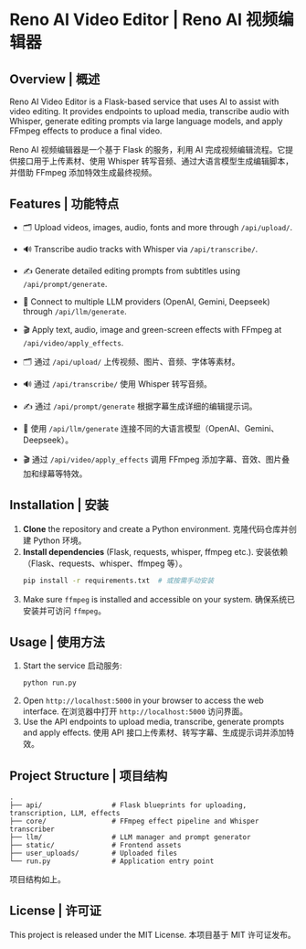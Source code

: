 # Reno AI Video Editor | Reno AI 视频编辑器

## Overview | 概述
Reno AI Video Editor is a Flask-based service that uses AI to assist with video editing. It provides endpoints to upload media, transcribe audio with Whisper, generate editing prompts via large language models, and apply FFmpeg effects to produce a final video.

Reno AI 视频编辑器是一个基于 Flask 的服务，利用 AI 完成视频编辑流程。它提供接口用于上传素材、使用 Whisper 转写音频、通过大语言模型生成编辑脚本，并借助 FFmpeg 添加特效生成最终视频。

## Features | 功能特点
- 🗂️ Upload videos, images, audio, fonts and more through `/api/upload/`.
- 🔊 Transcribe audio tracks with Whisper via `/api/transcribe/`.
- ✍️ Generate detailed editing prompts from subtitles using `/api/prompt/generate`.
- 🤖 Connect to multiple LLM providers (OpenAI, Gemini, Deepseek) through `/api/llm/generate`.
- 🎬 Apply text, audio, image and green-screen effects with FFmpeg at `/api/video/apply_effects`.

- 🗂️ 通过 `/api/upload/` 上传视频、图片、音频、字体等素材。
- 🔊 通过 `/api/transcribe/` 使用 Whisper 转写音频。
- ✍️ 通过 `/api/prompt/generate` 根据字幕生成详细的编辑提示词。
- 🤖 使用 `/api/llm/generate` 连接不同的大语言模型（OpenAI、Gemini、Deepseek）。
- 🎬 通过 `/api/video/apply_effects` 调用 FFmpeg 添加字幕、音效、图片叠加和绿幕等特效。

## Installation | 安装
1. **Clone** the repository and create a Python environment.
   克隆代码仓库并创建 Python 环境。
2. **Install dependencies** (Flask, requests, whisper, ffmpeg etc.).
   安装依赖（Flask、requests、whisper、ffmpeg 等）。
   ```bash
   pip install -r requirements.txt  # 或按需手动安装
   ```
3. Make sure `ffmpeg` is installed and accessible on your system.
   确保系统已安装并可访问 `ffmpeg`。

## Usage | 使用方法
1. Start the service 启动服务:
   ```bash
   python run.py
   ```
2. Open `http://localhost:5000` in your browser to access the web interface.
   在浏览器中打开 `http://localhost:5000` 访问界面。
3. Use the API endpoints to upload media, transcribe, generate prompts and apply effects.
   使用 API 接口上传素材、转写字幕、生成提示词并添加特效。

## Project Structure | 项目结构
```
.
├── api/                 # Flask blueprints for uploading, transcription, LLM, effects
├── core/                # FFmpeg effect pipeline and Whisper transcriber
├── llm/                 # LLM manager and prompt generator
├── static/              # Frontend assets
├── user_uploads/        # Uploaded files
└── run.py               # Application entry point
```
项目结构如上。

## License | 许可证
This project is released under the MIT License.
本项目基于 MIT 许可证发布。
